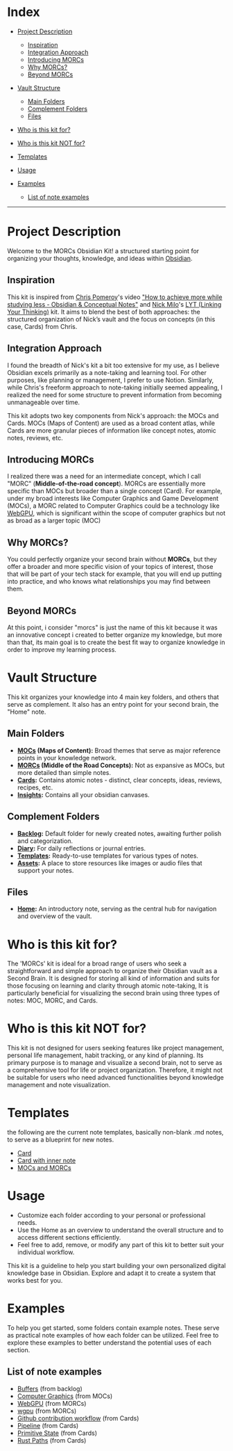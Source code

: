 
# Index

- [Project Description](#project-description)
	- [Inspiration](#inspiration)
	- [Integration Approach](#integration-approach)
	- [Introducing MORCs](#introducing-morcs)
	- [Why MORCs?](#why-morcs)
	- [Beyond MORCs](#beyond-morcs)

- [Vault Structure](#vault-structure)
	- [Main Folders](#main-folders)
	- [Complement Folders](#complement-folders)
	- [Files](#Files)
- [Who is this kit for?](#who-is-this-kit-for)
- [Who is this kit NOT for?](#who-is-this-kit-not-for)
- [Templates](#templates)
- [Usage](#usage)
- [Examples](#Examples)
	- [List of note examples](#list-of-note-examples)

---
# Project Description
Welcome to the MORCs Obsidian Kit! a structured starting point for organizing your thoughts, knowledge, and ideas within [Obsidian](https://obsidian.md/).

## Inspiration
This kit is inspired from [Chris Pomeroy](https://www.youtube.com/@Peepnbrick/featured)'s video ["How to achieve more while studying less - Obsidian & Conceptual Notes"](https://www.youtube.com/watch?v=MYJsGksojms&t=864s&ab_channel=ChrisPomeroy) and [Nick Milo](https://www.linkingyourthinking.com/download-lyt-kit)'s [LYT (Linking Your Thinking)](https://www.linkingyourthinking.com/download-lyt-kit) kit.
It aims to blend the best of both approaches: the structured organization of Nick’s vault and the focus on concepts (in this case, Cards) from Chris.

## Integration Approach
I found the breadth of Nick's kit a bit too extensive for my use, as I believe Obsidian excels primarily as a note-taking and learning tool. For other purposes, like planning or management, I prefer to use Notion. Similarly, while Chris's freeform approach to note-taking initially seemed appealing, I realized the need for some structure to prevent information from becoming unmanageable over time.

This kit adopts two key components from Nick's approach: the MOCs and Cards. MOCs (Maps of Content) are used as a broad content atlas, while Cards are more granular pieces of information like concept notes, atomic notes, reviews, etc.

## Introducing MORCs
I realized there was a need for an intermediate concept, which I call "MORC" (**Middle-of-the-road concept**). MORCs are essentially more specific than MOCs but broader than a single concept (Card). For example, under my broad interests like Computer Graphics and Game Development (MOCs), a MORC related to Computer Graphics could be a technology like [WebGPU](https://www.w3.org/TR/webgpu/), which is significant within the scope of computer graphics but not as broad as a larger topic (MOC)

## Why MORCs?
You could perfectly organize your second brain without **MORCs**, but they offer a broader and more specific vision of your topics of interest, those that will be part of your tech stack for example, that you will end up putting into practice, and who knows what relationships you may find between them.

## Beyond MORCs
At this point, i consider "morcs" is just the name of this kit because it was an innovative concept i created to better organize my knowledge, but more than that, its main goal is to create the best fit way to organize knowledge in order to improve my learning process.

# Vault Structure
This kit organizes your knowledge into 4 main key folders, and others that serve as complement. It also has an entry point for your second brain, the "Home" note.

## Main Folders
- **[MOCs](vault-template/01-MOCs/+%20About%20MOCs.md) (Maps of Content):** Broad themes that serve as major reference points in your knowledge network.
- **[MORCs](vault-template/02-MORCs/+%20About%20MORCs.md) (Middle of the Road Concepts):** Not as expansive as MOCs, but more detailed than simple notes.
- **[Cards](vault-template/03-Cards/+%20About%20Cards.md):** Contains atomic notes - distinct, clear concepts, ideas, reviews, recipes, etc.
- **[Insights](vault-template/04-Insights/+%20About%20Insights.md):** Contains all your obsidian canvases.
## Complement Folders
- **[Backlog](vault-template/00-Backlog/+%20About%20Backlog.md):** Default folder for newly created notes, awaiting further polish and categorization.
- **[Diary](vault-template/04-Diary/+%20About%20Diary.md):** For daily reflections or journal entries.
- **[Templates](vault-template/05-Templates/+%20About%20Templates.md):** Ready-to-use templates for various types of notes.
- **[Assets](vault-template/06-Assets/+%20About%20Assets.md):** A place to store resources like images or audio files that support your notes.

## Files
- **[Home](vault-template/Home.md):** An introductory note, serving as the central hub for navigation and overview of the vault.


# Who is this kit for?
The 'MORCs' kit is ideal for a broad range of users who seek a straightforward and simple approach to organize their Obsidian vault as a Second Brain. It is designed for storing all kind of information and suits for those focusing on learning and clarity through atomic note-taking, It is particularly beneficial for visualizing the second brain using three types of notes: MOC, MORC, and Cards.

# Who is this kit NOT for?
This kit is not designed for users seeking features like project management, personal life management, habit tracking, or any kind of planning. Its primary purpose is to manage and visualize a second brain, not to serve as a comprehensive tool for life or project organization. Therefore, it might not be suitable for users who need advanced functionalities beyond knowledge management and note visualization.

# Templates
the following are the current note templates, basically non-blank .md notes, to serve as a blueprint for new notes.
* [Card](vault-template/05-Templates/Card.md)
* [Card with inner note](vault-template/05-Templates/Card%20with%20inner%20note.md)  
* [MOCs and MORCs](vault-template/05-Templates/MOCs%20and%20MORCs.md)  


# Usage
- Customize each folder according to your personal or professional needs.
- Use the Home as an overview to understand the overall structure and to access different sections efficiently.
- Feel free to add, remove, or modify any part of this kit to better suit your individual workflow.

This kit is a guideline to help you start building your own personalized digital knowledge base in Obsidian. Explore and adapt it to create a system that works best for you.

# Examples
To help you get started, some folders contain example notes. These serve as practical note examples of how each folder can be utilized. Feel free to explore these examples to better understand the potential uses of each section.

## List of note examples
* [Buffers](vault-template/00-Backlog/Buffers.md) (from backlog)  
* [Computer Graphics](vault-template/01-MOCs/Computer%20Graphics.md) (from MOCs)  
* [WebGPU](vault-template/02-MORCs/WebGPU.md) (from MORCs)   
* [wgpu](vault-template/02-MORCs/wgpu.md) (from MORCs)  
* [Github contribution workflow](vault-template/03-Cards/Github%20Contribution%20Workflow.md) (from Cards)  
* [Pipeline](vault-template/03-Cards/Pipeline.md) (from Cards)  
* [Primitive State](vault-template/03-Cards/Primitive%20State.md) (from Cards)  
* [Rust Paths](vault-template/03-Cards/Rust%20Paths.md) (from Cards)





